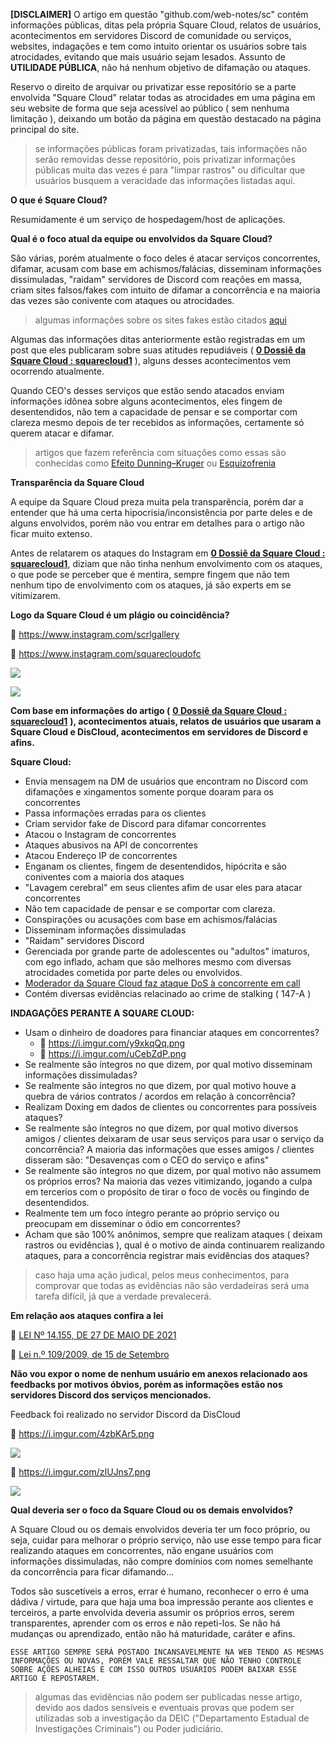 **\[DISCLAIMER\]** O artigo em questão "github.com/web-notes/sc" contém informações públicas, ditas pela própria Square Cloud, relatos de usuários, acontecimentos em servidores Discord de comunidade ou serviços, websites, indagações e tem como intuito orientar os usuários sobre tais atrocidades, evitando que mais usuário sejam lesados. Assunto de **UTILIDADE PÚBLICA**, não há nenhum objetivo de difamação ou ataques.

Reservo o direito de arquivar ou privatizar esse repositório se a parte envolvida "Square Cloud" relatar todas as atrocidades em uma página em seu website de forma que seja acessível ao público ( sem nenhuma limitação ), deixando um botão da página em questão destacado na página principal do site.

> se informações públicas foram privatizadas, tais informações não serão removidas desse repositório, pois privatizar informações públicas muita das vezes é para "limpar rastros" ou dificultar que usuários busquem a veracidade das informações listadas aqui.

**O que é Square Cloud?**

Resumidamente é um serviço de hospedagem/host de aplicações.

**Qual é o foco atual da equipe ou envolvidos da Square Cloud?**

São várias, porém atualmente o foco deles é atacar serviços concorrentes, difamar, acusam com base em achismos/falácias, disseminam informações dissimuladas, "raidam" servidores de Discord com reações em massa, criam sites falsos/fakes com intuito de difamar a concorrência e na maioria das vezes são conivente com ataques ou atrocidades.

>algumas informações sobre os sites fakes estão citados [aqui](https://github.com/web-notes/sc/tree/34058e688f72326572a682136664b6249b2eee4e/p%C3%A9rolas/Quantos%20sites%20fakes%20v%C3%A3o%20criar%20usando%20o%20nome%20da%20DisCloud)

Algumas das informações ditas anteriormente estão registradas em um post que eles publicaram sobre suas atitudes repudiáveis ( [**0 Dossiê da Square Cloud : squarecloud1**](https://github.com/web-notes/sc/tree/main/p%C3%A9rolas/Dossi%C3%AA%20da%20Square%20Cloud) ), alguns desses acontecimentos vem ocorrendo atualmente.

Quando CEO's desses serviços que estão sendo atacados enviam informações idônea sobre alguns acontecimentos, eles fingem de desentendidos, não tem a capacidade de pensar e se comportar com clareza mesmo depois de ter recebidos as informações, certamente só querem atacar e difamar.

>artigos que fazem referência com situações como essas são conhecidas como [Efeito Dunning–Kruger](https://pt.wikipedia.org/wiki/Efeito_Dunning%E2%80%93Kruger) ou [Esquizofrenia](https://pt.wikipedia.org/wiki/Esquizofrenia)

**Transparência da Square Cloud**

A equipe da Square Cloud preza muita pela transparência, porém dar a entender que há uma certa hipocrisia/inconsistência por parte deles e de alguns envolvidos, porém não vou entrar em detalhes para o artigo não ficar muito extenso.

Antes de relatarem os ataques do Instagram em [**0 Dossiê da Square Cloud : squarecloud1**](https://github.com/web-notes/sc/tree/main/p%C3%A9rolas/Dossi%C3%AA%20da%20Square%20Cloud), diziam que não tinha nenhum envolvimento com os ataques, o que pode se perceber que é mentira, sempre fingem que não tem nenhum tipo de envolvimento com os ataques, já são experts em se vitimizarem.

**Logo da Square Cloud é um plágio ou coincidência?**

🔗 https://www.instagram.com/scrlgallery

🔗 https://www.instagram.com/squarecloudofc

![](https://i.imgur.com/RwFmpc5.png)

![](https://i.imgur.com/mSBZwTb.png)

**Com base em informações do artigo (** [**0 Dossiê da Square Cloud : squarecloud1**](https://github.com/web-notes/sc/tree/main/p%C3%A9rolas/Dossi%C3%AA%20da%20Square%20Cloud) **), acontecimentos atuais, relatos de usuários que usaram a Square Cloud e DisCloud, acontecimentos em servidores de Discord e afins.**

**Square Cloud:**

* Envia mensagem na DM de usuários que encontram no Discord com difamações e xingamentos somente porque doaram para os concorrentes
* Passa informações erradas para os clientes
* Criam servidor fake de Discord para difamar concorrentes
* Atacou o Instagram de concorrentes
* Ataques abusivos na API de concorrentes
* Atacou Endereço IP de concorrentes
* Enganam os clientes, fingem de desentendidos, hipócrita e são coniventes com a maioria dos ataques
* "Lavagem cerebral" em seus clientes afim de usar eles para atacar concorrentes
* Não tem capacidade de pensar e se comportar com clareza.
* Conspirações ou acusações com base em achismos/falácias
* Disseminam informações dissimuladas
* "Raidam" servidores Discord
* Gerenciada por grande parte de adolescentes ou "adultos" imaturos, com ego inflado, acham que são melhores mesmo com diversas atrocidades cometida por parte deles ou envolvidos.
* [Moderador da Square Cloud faz ataque DoS à concorrente em call](https://youtu.be/papdpFDwN9Y)
* Contém diversas evidências relacinado ao crime de stalking ( 147-A ) 

**INDAGAÇÕES PERANTE A SQUARE CLOUD:**
* Usam o dinheiro de doadores para financiar ataques em concorrentes? 
  - 🔗 https://i.imgur.com/y9xkqQq.png
  - 🔗  https://i.imgur.com/uCebZdP.png
* Se realmente são íntegros no que dizem, por qual motivo disseminam informações dissimuladas?
* Se realmente são íntegros no que dizem, por qual motivo houve a quebra de vários contratos / acordos em relação à concorrência?
* Realizam Doxing em dados de clientes ou concorrentes para possíveis ataques?
* Se realmente são íntegros no que dizem, por qual motivo diversos amigos / clientes deixaram de usar seus serviços para usar o serviço da concorrência? A maioria das informações que esses amigos / clientes disseram são: "Desavenças com o CEO do serviço e afins"
* Se realmente são íntegros no que dizem, por qual motivo não assumem os próprios erros? Na maioria das vezes vitimizando, jogando a culpa em tercerios com o propósito de tirar o foco de vocês ou fingindo de desentendidos.
* Realmente tem um foco íntegro perante ao próprio serviço ou preocupam em disseminar o ódio em concorrentes?
* Acham que são 100% anônimos, sempre que realizam ataques ( deixam rastros ou evidências ), qual é o motivo de ainda continuarem realizando ataques, para a concorrência registrar mais evidências dos ataques?
> caso haja uma ação judical, pelos meus conhecimentos, para comprovar que todas as evidências não são verdadeiras será uma tarefa difícil, já que a verdade prevalecerá.


**Em relação aos ataques confira a lei**

🔗 [LEI Nº 14.155, DE 27 DE MAIO DE 2021](https://www.planalto.gov.br/ccivil_03/_ato2019-2022/2021/lei/L14155.htm)

🔗 [Lei n.º 109/2009, de 15 de Setembro](https://www.pgdlisboa.pt/leis/lei_mostra_articulado.php?nid=1137&tabela=leis)

**Não vou expor o nome de nenhum usuário em anexos relacionado aos feedbacks por motivos óbvios, porém as informações estão nos servidores Discord dos serviços mencionados.**

Feedback foi realizado no servidor Discord da DisCloud

🔗 https://i.imgur.com/4zbKAr5.png

![](https://i.imgur.com/4zbKAr5.png)

🔗 https://i.imgur.com/zIUJns7.png

![](https://i.imgur.com/zIUJns7.png)

**Qual deveria ser o foco da Square Cloud ou os demais envolvidos?**

A Square Cloud ou os demais envolvidos deveria ter um foco próprio, ou seja, cuidar para melhorar o próprio serviço, não use esse tempo para ficar realizando ataques em concorrentes, não engane usuários com informações dissimuladas, não compre domínios com nomes semelhante da concorrência para ficar difamando...

Todos são suscetíveis a erros, errar é humano, reconhecer o erro é uma dádiva / virtude, para que haja uma boa impressão perante aos clientes e terceiros, a parte envolvida deveria assumir os próprios erros, serem transparentes, aprender com os erros e não repeti-los. Se não há mudanças ou aprendizado, então não há maturidade, caráter e afins. 

`ESSE ARTIGO SEMPRE SERÁ POSTADO INCANSAVELMENTE NA WEB TENDO AS MESMAS INFORMAÇÕES OU NOVAS, PORÉM VALE RESSALTAR QUE NÃO TENHO CONTROLE SOBRE AÇÕES ALHEIAS E COM ISSO OUTROS USUÁRIOS PODEM BAIXAR ESSE ARTIGO E REPOSTAREM.`

> algumas das evidências não podem ser publicadas nesse artigo, devido aos dados sensíveis e eventuais provas que podem ser utilizadas sob a investigação da DEIC ("Departamento Estadual de Investigações Criminais") ou Poder judiciário.
